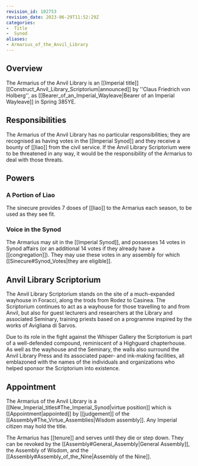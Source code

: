 ```yaml
---
revision_id: 102753
revision_date: 2023-06-29T11:52:29Z
categories:
-  Title
-  Synod
aliases:
- Armarius_of_the_Anvil_Library
---
```


## Overview
The Armarius of the Anvil Library is an [[Imperial title]] [[Construct_Anvil_Library_Scriptorium|announced]] by ''Claus Friedrich von Holberg'', as [[Bearer_of_an_Imperial_Wayleave|Bearer of an Imperial Wayleave]] in Spring 385YE. 

## Responsibilities
The Armarius of the Anvil Library has no particular responsibilities; they are recognised as having votes in the [[Imperial Synod]] and they receive a bounty of [[liao]] from the civil service. If the Anvil Library Scriptorium were to be threatened in any way, it would be the responsibility of the Armarius to deal with those threats.

## Powers
### A Portion of Liao
The sinecure provides 7 doses of [[liao]] to the Armarius each season, to be used as they see fit. 

### Voice in the Synod
The Armarius may sit in the [[Imperial Synod]], and possesses 14 votes in Synod affairs (or an additional 14 votes if they already have a [[congregation]]). They may use these votes in any assembly for which [[Sinecure#Synod_Votes|they are eligible]]. 

## Anvil Library Scriptorium
The Anvil Library Scriptorium stands on the site of a much-expanded wayhouse in Foracci, along the trods from Rodez to Casinea. The Scriptorium continues to act as a wayhouse for those travelling to and from Anvil, but also for guest lecturers and researchers at the Library and associated Seminary, training priests based on a programme inspired by the works of Avigliana di Sarvos. 

Due to its role in the fight against the Whisper Gallery the Scriptorium is part of a well-defended compound, reminiscent of a Highguard chapterhouse. As well as the wayhouse and the Seminary, the walls also surround the Anvil Library Press and its associated paper- and ink-making facilities, all emblazoned with the names of the individuals and organizations who helped sponsor the Scriptorium into existence.

## Appointment
The Armarius of the Anvil Library is a [[New_Imperial_titles#The_Imperial_Synod|virtue position]] which is [[Appointment|appointed]] by [[judgement]] of the [[Assembly#The_Virtue_Assemblies|Wisdom assembly]]. Any Imperial citizen may hold the title.

The Armarius has [[tenure]] and serves until they die or step down. They can be revoked by the [[Assembly#General_Assembly|General Assembly]], the Assembly of Wisdom, and the [[Assembly#Assembly_of_the_Nine|Assembly of the Nine]].




